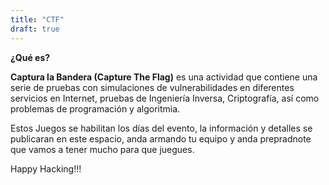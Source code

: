 ```yaml
---
title: "CTF"
draft: true
---
```

**¿Qué es?**

**Captura la Bandera (Capture The Flag)** es una actividad que contiene una serie de pruebas con simulaciones de vulnerabilidades en diferentes servicios en Internet, pruebas de Ingeniería Inversa, Criptografía, así como problemas de programación y algoritmia.

Estos Juegos se habilitan los días del evento, la información y detalles se publicaran en este espacio, anda armando tu equipo y anda prepradnote que vamos a tener mucho para que juegues.

Happy Hacking!!!